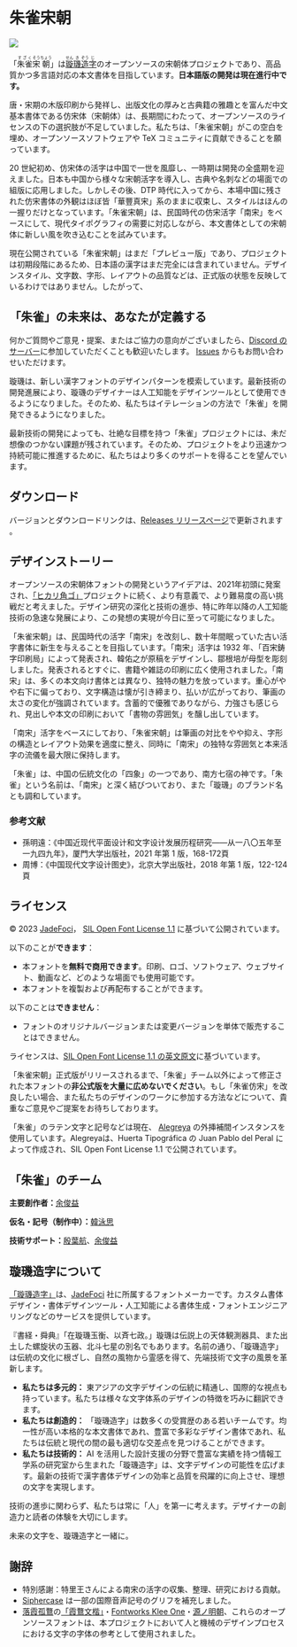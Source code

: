 # 朱雀宋朝

![](preview.png)

「<ruby>朱雀<rp>(</rp><rt>すざく</rt><rp>)</rp>宋<rp>(</rp><rt>そう</rt><rp>)</rp>朝<rp>(</rp><rt>ちょう</rt><rp>)</rp></ruby>」は[<ruby>璇<rp>(</rp><rt>せん</rt><rp>)</rp>璣<rp>(</rp><rt>き</rt><rp>)</rp>造<rp>(</rp><rt>ぞう</rt><rp>)</rp>字<rp>(</rp><rt>じ</rt><rp>)</rp></ruby>](http://trionestype.com/)のオープンソースの宋朝体プロジェクトであり、高品質かつ多言語対応の本文書体を目指しています。**日本語版の開発は現在進行中です。**

唐・宋期の木版印刷から発祥し、出版文化の厚みと古典籍の雅趣とを富んだ中文基本書体である仿宋体（宋朝体）は、長期間にわたって、オープンソースのライセンスの下の選択肢が不足していました。私たちは、「朱雀宋朝」がこの空白を埋め、オープンソースソフトウェアや TeX コミュニティに貢献できることを願っています。

20 世紀初め、仿宋体の活字は中国で一世を風靡し、一時期は開発の全盛期を迎えました。日本も中国から様々な宋朝活字を導入し、古典や名刺などの場面での組版に応用しました。しかしその後、DTP 時代に入ってから、本場中国に残された仿宋書体の外観はほぼ皆「華豐真宋」系のままに収束し、スタイルはほんの一握りだけとなっています。「朱雀宋朝」は、民国時代の仿宋活字「南宋」をベースにして、現代タイポグラフィの需要に対応しながら、本文書体としての宋朝体に新しい風を吹き込むことを試みています。

現在公開されている「朱雀宋朝」はまだ「プレビュー版」であり、プロジェクトは初期段階にあるため、日本語の漢字はまだ完全には含まれていません。デザインスタイル、文字数、字形、レイアウトの品質などは、正式版の状態を反映しているわけではありません。したがって、

## 「朱雀」の未来は、あなたが定義する

何かご質問やご意見・提案、またはご協力の意向がございましたら、[Discord のサーバー](https://discord.gg/jqmc2eHWS5)に参加していただくことも歓迎いたします。 [Issues](https://github.com/TrionesType/zhuque/issues) からもお問い合わせいただけます。

璇璣は、新しい漢字フォントのデザインパターンを模索しています。最新技術の開発進展により、璇璣のデザイナーは人工知能をデザインツールとして使用できるようになりました。そのため、私たちはイテレーションの方法で「朱雀」を開発できるようになりました。

最新技術の開発によっても、壮絶な目標を持つ「朱雀」プロジェクトには、未だ想像のつかない課題が残されています。そのため、プロジェクトをより迅速かつ持続可能に推進するために、私たちはより多くのサポートを得ることを望んでいます。

## ダウンロード

バージョンとダウンロードリンクは、[Releases リリースページ](https://github.com/TrionesType/zhuque/releases)で更新されます 。

## デザインストーリー

オープンソースの宋朝体フォントの開発というアイデアは、2021年初頭に発案され、[「ヒカリ角ゴ」](https://github.com/welai/glow-sans)プロジェクトに続く、より有意義で、より難易度の高い挑戦だと考えました。デザイン研究の深化と技術の進歩、特に昨年以降の人工知能技術の急速な発展により、この発想の実現が今日に至って可能になりました。

「朱雀宋朝」は、民国時代の活字「南宋」を改刻し、数十年間眠っていた古い活字書体に新生を与えることを目指しています。「南宋」活字は 1932 年、「百宋鋳字印刷局」によって発表され、韓佑之が原稿をデザインし、鄒根培が母型を彫刻しました。発表されるとすぐに、書籍や雑誌の印刷に広く使用されました。「南宋」は、多くの本文向け書体とは異なり、独特の魅力を放っています。重心がやや右下に偏っており、文字構造は懐が引き締まり、払いが広がっており、筆画の太さの変化が強調されています。含蓄的で優雅でありながら、力強さも感じられ、見出しや本文の印刷において「書物の雰囲気」を醸し出しています。

「南宋」活字をベースにしており、「朱雀宋朝」は筆画の対比をやや抑え、字形の構造とレイアウト効果を適度に整え、同時に「南宋」の独特な雰囲気と本来活字の流儀を最大限に保持します。

「朱雀」は、中国の伝統文化の「四象」の一つであり、南方七宿の神です。「朱雀」という名前は、「南宋」と深く結びついており、また「璇璣」のブランド名とも調和しています。

### 参考文献

- 孫明遠：《中国近现代平面设计和文字设计发展历程研究——从一八〇五年至一九四九年》，厦門大学出版社，2021 年第 1 版，168-172頁
- 周博：《中国现代文字设计图史》，北京大学出版社，2018 年第 1 版，122-124頁

## ライセンス

© 2023 [JadeFoci](https://jadefoci.com/)， [SIL Open Font License 1.1](http://scripts.sil.org/OFL) に基づいて公開されています。

以下のことが**できます**：

- 本フォントを**無料で商用できます**。印刷、ロゴ、ソフトウェア、ウェブサイト、動画など、どのような場面でも使用可能です。
- 本フォントを複製および再配布することができます。

以下のことは**できません**：

- フォントのオリジナルバージョンまたは変更バージョンを単体で販売することはできません。

ライセンスは、[SIL Open Font License 1.1 の英文原文](http://scripts.sil.org/OFL)に基づいています。

「朱雀宋朝」正式版がリリースされるまで、「朱雀」チーム以外によって修正された本フォントの**非公式版を大量に広めないでください**。もし「朱雀仿宋」を改良したい場合、また私たちのデザインのワークに参加する方法などについて、貴重なご意見やご提案をお待ちしております。

「朱雀」のラテン文字と記号などは現在、 [Alegreya](https://github.com/huertatipografica/Alegreya) の外挿補間インスタンスを使用しています。Alegreyaは、Huerta Tipográfica の Juan Pablo del Peral によって作成され、SIL Open Font License 1.1 で公開されています。

## 「朱雀」のチーム

**主要創作者：**[余俊益](https://github.com/Lottin0113)

**仮名・記号（制作中）：**[韓泳思](https://github.com/yeongsy)

**技術サポート：**[殷葉航](https://github.com/celestialphineas)、[余俊益](https://github.com/Lottin0113)

## 璇璣造字について

[「璇璣造字」](http://trionestype.com/)は、[JadeFoci](https://jadefoci.com/) 社に所属するフォントメーカーです。カスタム書体デザイン・書体デザインツール・人工知能による書体生成・フォントエンジニアリングなどのサービスを提供しています。

『書経・舜典』「在璇璣玉衡、以斉七政。」璇璣は伝説上の天体観測器具、また出土した螺旋状の玉器、北斗七星の別名でもあります。名前の通り、「璇璣造字」は伝統の文化に根ざし、自然の風物から霊感を得て、先端技術で文字の風景を革新します。

- **私たちは多元的：** 東アジアの文字デザインの伝統に精通し、国際的な視点も持っています。私たちは様々な文字体系のデザインの特徴を巧みに翻訳できます。
- **私たちは創造的：** 「璇璣造字」は数多くの受賞歴のある若いチームです。均一性が高い本格的な本文書体であれ、豊富で多彩なデザイン書体であれ、私たちは伝統と現代の間の最も適切な交差点を見つけることができます。
- **私たちは技術的：** AI を活用した設計支援の分野で豊富な実績を持つ情報工学系の研究室から生まれた「璇璣造字」は、文字デザインの可能性を広げます。最新の技術で漢字書体デザインの効率と品質を飛躍的に向上させ、理想の文字を実現します。

技術の進歩に関わらず、私たちは常に「人」を第一に考えます。デザイナーの創造力と読者の体験を大切にします。

未来の文字を、璇璣造字と一緒に。

## 謝辞

- 特別感謝：特里王さんによる南宋の活字の収集、整理、研究における貢献。
- [Siphercase](https://github.com/Siphercase) は一部の国際音声記号のグリフを補充しました。
- [落霞孤鶩](https://github.com/lxgw)の[「霞鶩文楷」](https://github.com/lxgw/LxgwWenKai)・[Fontworks Klee One](https://github.com/fontworks-fonts/Klee)・[源ノ明朝](https://github.com/adobe-fonts/source-han-serif)、これらのオープンソースフォントは、本プロジェクトにおいて人と機械のデザインプロセスにおける文字の字体の参考として使用されました。